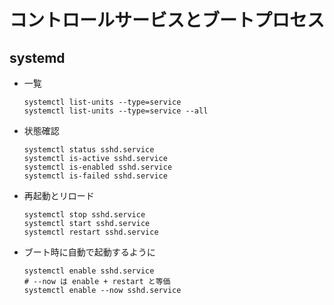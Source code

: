 # コントロールサービスとブートプロセス

## systemd

- 一覧

  ```shell
  systemctl list-units --type=service
  systemctl list-units --type=service --all
  ```

- 状態確認

  ```shell
  systemctl status sshd.service
  systemctl is-active sshd.service
  systemctl is-enabled sshd.service
  systemctl is-failed sshd.service
  ```

- 再起動とリロード

  ```shell
  systemctl stop sshd.service
  systemctl start sshd.service
  systemctl restart sshd.service
  ```

- ブート時に自動で起動するように
  ```shell
  systemctl enable sshd.service
  # --now は enable + restart と等価
  systemctl enable --now sshd.service
  ```
